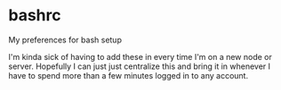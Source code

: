 bashrc
======

My preferences for bash setup

I'm kinda sick of having to add these in every time I'm on a new node or server.  Hopefully I can just
just centralize this and bring it in whenever I have to spend more than a few minutes logged
in to any account.
